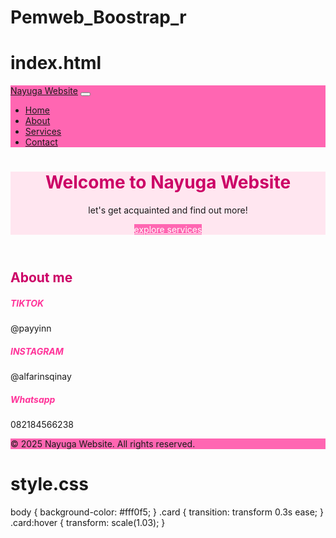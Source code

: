 # Pemweb_Boostrap_r 
# index.html  

<!DOCTYPE html>
<html lang="id">
<head>
  <meta charset="UTF-8" />
  <meta name="viewport" content="width=device-width, initial-scale=1.0" />
  <title>Nayuga Website</title>
  <link href="https://cdn.jsdelivr.net/npm/bootstrap@5.3.3/dist/css/bootstrap.min.css" rel="stylesheet">
  <link rel="stylesheet" href="style.css" />
</head>
<body>
  <!-- Navbar -->
  <nav class="navbar navbar-expand-lg navbar-dark" style="background-color: #ff66b2;">
    <div class="container">
      <a class="navbar-brand fw-bold" href="#">Nayuga Website</a>
      <button class="navbar-toggler" type="button" data-bs-toggle="collapse" data-bs-target="#navbarNav">
        <span class="navbar-toggler-icon"></span>
      </button>
      <div class="collapse navbar-collapse" id="navbarNav">
        <ul class="navbar-nav ms-auto">
          <li class="nav-item"><a class="nav-link active" href="#">Home</a></li>
          <li class="nav-item"><a class="nav-link" href="#">About</a></li>
          <li class="nav-item"><a class="nav-link" href="#">Services</a></li>
          <li class="nav-item"><a class="nav-link" href="#">Contact</a></li>
        </ul>
      </div>
    </div>
  </nav>

  <!-- Hero Section -->
  <header class="text-center py-5" style="background-color: #ffe6f0;">
    <div class="container">
      <h1 class="display-5 fw-bold" style="color: #cc0066;">Welcome to Nayuga Website</h1>
      <p class="lead text-muted">let's get acquainted and find out more!</p>
      <a href="#layanan" class="btn" style="background-color: #ff66b2; color: white;">explore services</a>
    </div>
  </header>

  <!-- Services Section -->
  <section id="layanan" class="py-5">
    <div class="container text-center">
      <h2 class="mb-4" style="color: #cc0066;">About me</h2>
      <div class="row">
        <div class="col-md-4 mb-4">
          <div class="card h-100 shadow-sm border-0">
            <div class="card-body">
              <h5 class="card-title" style="color: #ff3399;">TIKTOK</h5>
              <p class="card-text">@payyinn</p>
            </div>
          </div>
        </div>
        <div class="col-md-4 mb-4">
          <div class="card h-100 shadow-sm border-0">
            <div class="card-body">
              <h5 class="card-title" style="color: #ff3399;">INSTAGRAM</h5>
              <p class="card-text">@alfarinsqinay</p>
            </div>
          </div>
        </div>
        <div class="col-md-4 mb-4">
          <div class="card h-100 shadow-sm border-0">
            <div class="card-body">
              <h5 class="card-title" style="color: #ff3399;">Whatsapp</h5>
              <p class="card-text">082184566238</p>
            </div>
          </div>
        </div>
      </div>
    </div>
  </section>

  <!-- Footer -->
  <footer class="text-white text-center py-3" style="background-color: #ff66b2;">
    <div class="container">
      <p class="mb-0">&copy; 2025 Nayuga Website. All rights reserved.</p>
    </div>
  </footer>

  <script src="https://cdn.jsdelivr.net/npm/bootstrap@5.3.3/dist/js/bootstrap.bundle.min.js"></script>
</body>
</html>

# style.css
body {
    background-color: #fff0f5;
  }
  .card {
    transition: transform 0.3s ease;
  }
  .card:hover {
    transform: scale(1.03);
  }
  
